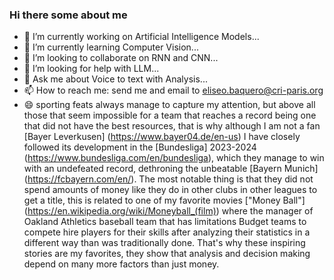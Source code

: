 ### Hi there some about me

- 🔭 I’m currently working on Artificial Intelligence Models...
- 🌱 I’m currently learning Computer Vision...
- 👯 I’m looking to collaborate on RNN and CNN...
- 🤔 I’m looking for help with LLM...
- 💬 Ask me about Voice to text with Analysis...
- 📫 How to reach me: send me and email to eliseo.baquero@cri-paris.org
- 😄 sporting feats always manage to capture my attention, but above all those that seem impossible for a team that reaches a record being one that did not have the best resources, that is why although I am not a fan [Bayer Leverkusen] (https://www.bayer04.de/en-us) I have closely followed its development in the [Bundesliga] 2023-2024 (https://www.bundesliga.com/en/bundesliga), which they manage to win with an undefeated record, dethroning the unbeatable [Bayern Munich] (https://fcbayern.com/en/).
The most notable thing is that they did not spend amounts of money like they do in other clubs in other leagues to get a title, this is related to one of my favorite movies ["Money Ball"] (https://en.wikipedia.org/wiki/Moneyball_(film))  where the manager of Oakland Athletics baseball team that has limitations Budget teams to compete hire players for their skills after analyzing their statistics in a different way than was traditionally done.
That's why these inspiring stories are my favorites, they show that analysis and decision making depend on many more factors than just money.

